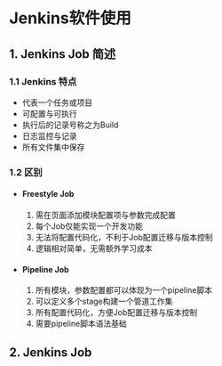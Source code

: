 # Jenkins软件使用

## 1. Jenkins Job 简述

### 1.1 Jenkins 特点

- 代表一个任务或项目
- 可配置与可执行
- 执行后的记录号称之为Build
- 日志监控与记录
- 所有文件集中保存

### 1.2 区别

- #### Freestyle Job

  1. 需在页面添加模块配置项与参数完成配置
  2. 每个Job仅能实现一个开发功能
  3. 无法将配置代码化，不利于Job配置迁移与版本控制
  4. 逻辑相对简单，无需额外学习成本

- #### Pipeline Job

  1. 所有模块，参数配置都可以体现为一个pipeline脚本
  2. 可以定义多个stage构建一个管道工作集
  3. 所有配置代码化，方便Job配置迁移与版本控制
  4. 需要pipeline脚本语法基础



## 2. Jenkins Job
